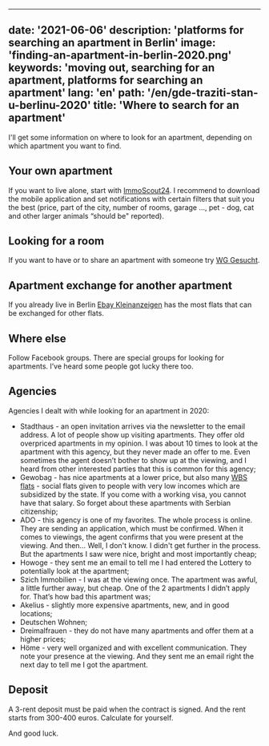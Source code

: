 ---
date: '2021-06-06'
description: 'platforms for searching an apartment in Berlin'
image: 'finding-an-apartment-in-berlin-2020.png'
keywords: 'moving out, searching for an apartment, platforms for searching an apartment'
lang: 'en'
path: '/en/gde-traziti-stan-u-berlinu-2020'
title: 'Where to search for an apartment'
------
I'll get some information on where to look for an apartment, depending on which apartment you want to find.

<h2>Your own apartment</h2>

If you want to live alone, start with <a href="https://www.immobilienscout24.de/" rel="noopener noreferer" target="_blank">ImmoScout24</a>. I recommend to download the mobile application and set notifications with certain filters that suit you the best (price, part of the city, number of rooms, garage ..., pet - dog, cat and other larger animals “should be" reported).

<h2>Looking for a room</h2>

If you want to have or to share an apartment with someone try <a href="https://www.wg-gesucht.de/" rel="noopener noreferer" target="_blank"> WG Gesucht</a>.

<h2>Apartment exchange for another apartment</h2>

If you already live in Berlin <a href="https://play.google.com/store/apps/details?id=com.ebay.kleinanzeigen&hl=en&gl=US" rel="noopener noreferer" target="_blank">Ebay Kleinanzeigen</a> has the most flats that can be exchanged for other flats.

<h2>Where else</h2>

Follow Facebook groups. There are special groups for looking for apartments. I’ve heard some people got lucky there too.

<h2>Agencies</h2>

Agencies I dealt with while looking for an apartment in 2020:
<ul>
  <li>Stadthaus - an open invitation arrives via the newsletter to the email address. A lot of people show up visiting apartments. They offer old overpriced apartments in my opinion. I was about 10 times to look at the apartment with this agency, but they never made an offer to me. Even sometimes the agent doesn’t bother to show up at the viewing, and I heard from other interested parties that this is common for this agency;</li>
  <li>Gewobag - has nice apartments at a lower price, but also many <a href = "https://www.gewobag.de/fuer-mieter-und-mietinteressenten/service/informationen-und-ratgeber-fuer-mieter/wohnberechtigungsschein/" rel = "noopener noreferer" target = "_ blank">WBS flats</a> - social flats given to people with very low incomes which are subsidized by the state. If you come with a working visa, you cannot have that salary. So forget about these apartments with Serbian citizenship;</li>
  <li>ADO - this agency is one of my favorites. The whole process is online. They are sending an application, which must be confirmed. When it comes to viewings, the agent confirms that you were present at the viewing. And then… Well, I don't know. I didn't get further in the process. But the apartments I saw were nice, bright and most importantly cheap;</li>
  <li>Howoge - they sent me an email to tell me I had entered the Lottery to potentially look at the apartment;</li>
  <li>Szich Immobilien - I was at the viewing once. The apartment was awful, a little further away, but cheap. One of the 2 apartments I didn’t apply for. That’s how bad this apartment was;</li>
  <li>Akelius - slightly more expensive apartments, new, and in good locations;</li>
  <li>Deutschen Wohnen;</li>
  <li>Dreimalfrauen - they do not have many apartments and offer them at a higher prices;</li>
  <li>Höme - very well organized and with excellent communication. They note your presence at the viewing. And they sent me an email right the next day to tell me I got the apartment.</li>
</ul>

<h2>Deposit</h2>

A 3-rent deposit must be paid when the contract is signed. And the rent starts from 300-400 euros. Calculate for yourself.

And good luck.
